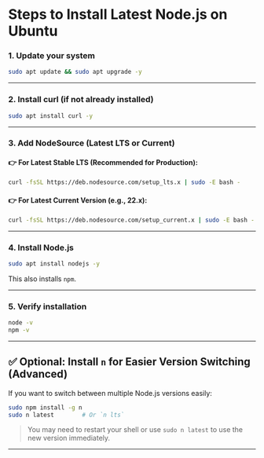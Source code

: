 # Steps to Install Latest Node.js on Ubuntu

### 1. **Update your system**

```bash
sudo apt update && sudo apt upgrade -y
```

---

### 2. **Install curl (if not already installed)**

```bash
sudo apt install curl -y
```

---

### 3. **Add NodeSource (Latest LTS or Current)**

#### 👉 For **Latest Stable LTS (Recommended for Production)**:

```bash
curl -fsSL https://deb.nodesource.com/setup_lts.x | sudo -E bash -
```

#### 👉 For **Latest Current Version (e.g., 22.x)**:

```bash
curl -fsSL https://deb.nodesource.com/setup_current.x | sudo -E bash -
```

---

### 4. **Install Node.js**

```bash
sudo apt install nodejs -y
```

This also installs `npm`.

---

### 5. **Verify installation**

```bash
node -v
npm -v
```

---

## ✅ Optional: Install `n` for Easier Version Switching (Advanced)

If you want to switch between multiple Node.js versions easily:

```bash
sudo npm install -g n
sudo n latest        # Or `n lts`
```

> You may need to restart your shell or use `sudo n latest` to use the new version immediately.

---
